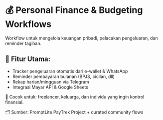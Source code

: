 # 💰 Personal Finance & Budgeting Workflows

Workflow untuk mengelola keuangan pribadi, pelacakan pengeluaran, dan reminder tagihan.

## 🔧 Fitur Utama:
- Tracker pengeluaran otomatis dari e-wallet & WhatsApp
- Reminder pembayaran bulanan (BPJS, cicilan, dll)
- Rekap harian/mingguan via Telegram
- Integrasi Mayar API & Google Sheets

🧩 Cocok untuk: freelancer, keluarga, dan individu yang ingin kontrol finansial.

🗂️ Sumber: PromptLite PayTrek Project + curated community flows
